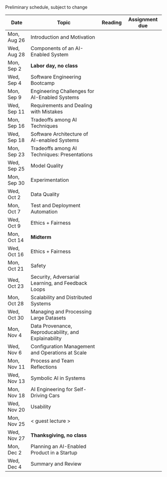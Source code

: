 Preliminary schedule, subject to change

| Date  | Topic | Reading | Assignment due |
| -     | -     | -       | -              |
| Mon, Aug 26 | Introduction and Motivation |   |   |
| Wed, Aug 28 | Components of an AI-Enabled System  |   |   |
| Mon, Sep 2  | **Labor day, no class** |   |   |
| Wed, Sep 4  | Software Engineering Bootcamp   |   |   |
| Mon, Sep 9  | Engineering Challenges for AI-Enabled Systems   |   |   |
| Wed, Sep 11 | Requirements and Dealing with Mistakes  |   |   |
| Mon, Sep 16 | Tradeoffs among AI Techniques   |   |   |
| Wed, Sep 18 | Software Architecture of AI-enabled Systems |   |   |
| Mon, Sep 23 | Tradeoffs among AI Techniques: Presentations    |   |   |
| Wed, Sep 25 | Model Quality   |   |   |
| Mon, Sep 30 | Experimentation |   |   |
| Wed, Oct 2  | Data Quality    |   |   |
| Mon, Oct 7  | Test and Deployment Automation  |   |   |
| Wed, Oct 9  | Ethics + Fairness   |   |   |
| Mon, Oct 14 | **Midterm**    |   |    |
| Wed, Oct 16 | Ethics + Fairness   |   |   |
| Mon, Oct 21 | Safety  |   |   |
| Wed, Oct 23 | Security, Adversarial Learning, and Feedback Loops  |   |   |
| Mon, Oct 28 | Scalability and Distributed Systems     |   |   |
| Wed, Oct 30 | Managing and Processing Large Datasets  |   |   |
| Mon, Nov 4  | Data Provenance, Reproducability, and Explainability    |   |   |
| Wed, Nov 6  | Configuration Management and Operations at Scale    |   |   |
| Mon, Nov 11 | Process and Team Reflections    |   |   |
| Wed, Nov 13 | Symbolic AI in Systems  |   |   |
| Mon, Nov 18 | AI Engineering for Self-Driving Cars    |   |   |
| Wed, Nov 20 | Usability   |   |   |
| Mon, Nov 25 | < guest lecture > |   | |
| Wed, Nov 27 | **Thanksgiving, no class**    |   | |
| Mon, Dec 2  | Planning an AI-Enabled Product in a Startup |   |   |
| Wed, Dec 4  | Summary and Review  |   |   |